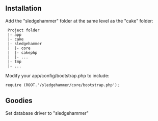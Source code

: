 

## Installation

Add the "sledgehammer" folder at the same level as the "cake" folder:

```
 Project folder
 |- app
 |- cake
 |- sledgehammer
 |  |- core
 |  |- cakephp
 |  |- ...
 |- tmp
 |- ...
```

Modify your app/config/bootstrap.php to include:

```
require (ROOT.'/sledgehammer/core/bootstrap.php');
```

## Goodies
Set database driver to "sledgehammer"